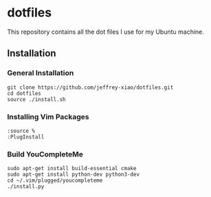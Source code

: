 # dotfiles
This repository contains all the dot files I use for my Ubuntu machine.

## Installation
### General Installation
~~~
git clone https://github.com/jeffrey-xiao/dotfiles.git
cd dotfiles
source ./install.sh
~~~
### Installing Vim Packages
~~~
:source %
:PlugInstall
~~~
### Build YouCompleteMe
~~~
sudo apt-get install build-essential cmake
sudo apt-get install python-dev python3-dev
cd ~/.vim/plugged/youcompleteme
./install.py
~~~
